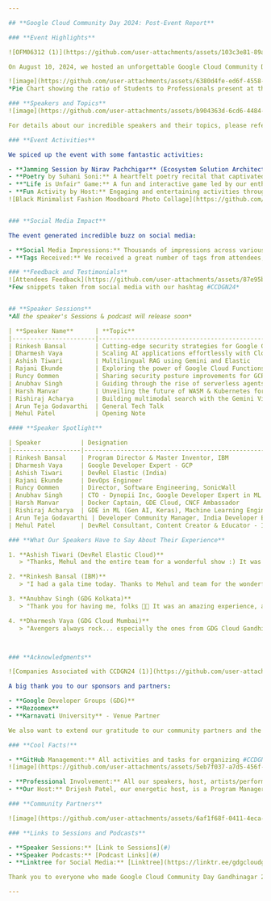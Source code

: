```yaml
---

## **Google Cloud Community Day 2024: Post-Event Report**

### **Event Highlights**

![OFM06312 (1)](https://github.com/user-attachments/assets/103c3e81-89a2-44d0-8ce3-ce6022306426)

On August 10, 2024, we hosted an unforgettable Google Cloud Community Day at Karnavati University, bringing together over 600+ attendees, 10 inspiring speakers, and a fantastic team of volunteers. We were thrilled to see that 48% of our attendees were professionals, showcasing the diverse range of individuals interested in cloud technology!

![image](https://github.com/user-attachments/assets/6380d4fe-ed6f-4558-8a45-bd349f2f7b9a)
*Pie Chart showing the ratio of Students to Professionals present at the event.*

### **Speakers and Topics**
![image](https://github.com/user-attachments/assets/b904363d-6cd6-4484-88cc-8c781d5edc3e)

For details about our incredible speakers and their topics, please refer to the [#CCDGN24 -  Speaker Directory.pdf](https://github.com/user-attachments/files/16786429/CCDGN24.-.Speaker.Directory.pdf). 

### **Event Activities**

We spiced up the event with some fantastic activities:

- **Jamming Session by Nirav Pachchigar** (Ecosystem Solution Architect @ IBM): A musical interlude that had everyone tapping their feet.
- **Poetry by Suhani Soni:** A heartfelt poetry recital that captivated the audience.
- **"Life is Unfair" Game:** A fun and interactive game led by our enthusiastic volunteers.
- **Fun Activity by Host:** Engaging and entertaining activities throughout the event by our professional host, **Drijesh Patel** from IBM.
![Black Minimalist Fashion Moodboard Photo Collage](https://github.com/user-attachments/assets/7b606299-2347-4321-9749-da759f4ee1a4)


### **Social Media Impact**

The event generated incredible buzz on social media:

- **Social Media Impressions:** Thousands of impressions across various platforms, showcasing the event's reach and engagement.
- **Tags Received:** We received a great number of tags from attendees, highlighting their experiences and takeaways. You can also look out the posts on #CCDGN24

### **Feedback and Testimonials**
![Attendees Feedback](https://github.com/user-attachments/assets/87e95b22-aeb9-4645-8687-4a85fcf6e35c)
*Few snippets taken from social media with our hashtag #CCDGN24*


## **Speaker Sessions**
*𝘈𝘭𝘭 𝘵𝘩𝘦 𝘴𝘱𝘦𝘢𝘬𝘦𝘳'𝘴 𝘚𝘦𝘴𝘴𝘪𝘰𝘯𝘴 & 𝘱𝘰𝘥𝘤𝘢𝘴𝘵 𝘸𝘪𝘭𝘭 𝘳𝘦𝘭𝘦𝘢𝘴𝘦 𝘴𝘰𝘰𝘯*

| **Speaker Name**      | **Topic**                                                                        | **Session Link**         |
|-----------------------|----------------------------------------------------------------------------------|--------------------------|
| Rinkesh Bansal        | Cutting-edge security strategies for Google Cloud                                | [Session](https://youtu.be/1r6_qaKbM78?si=Iukudhs3XcO2Sncf)       |
| Dharmesh Vaya         | Scaling AI applications effortlessly with Cloud Run                              | [Session](https://youtu.be/I7e93KbiENE?si=Vg7UbaydcgVXenlq)       |
| Ashish Tiwari         | Multilingual RAG using Gemini and Elastic                                        | [Session](#)       |
| Rajani Ekunde         | Exploring the power of Google Cloud Functions for serverless architectures       | [Session](#)       |
| Runcy Oommen          | Sharing security posture improvements for GCP                                    | [Session](#)       |
| Anubhav Singh         | Guiding through the rise of serverless agents                                    | [Session](#)       |
| Harsh Manvar          | Unveiling the future of WASM & Kubernetes for cloud-native application deployment| [Session](#)       |
| Rishiraj Acharya      | Building multimodal search with the Gemini Vision model and RAG                  | [Session](#)       |
| Arun Teja Godavarthi  | General Tech Talk                                                                | [Session](#)       |
| Mehul Patel           | Opening Note                                                                     | [Session](https://youtu.be/kJefvahC1kw?si=ZKDAA3o2oNUjl6Am)       |

#### **Speaker Spotlight**

| Speaker           | Designation                                          | Podcast Link                                       |
|-------------------|------------------------------------------------------|----------------------------------------------------|
| Rinkesh Bansal    | Program Director & Master Inventor, IBM              | [Podcast](#)                                       |
| Dharmesh Vaya     | Google Developer Expert - GCP                        | [Podcast](#)                                       |
| Ashish Tiwari     | DevRel Elastic (India)                               | [Podcast](#)                                       |
| Rajani Ekunde     | DevOps Engineer                                      | [Podcast](#)                                       |
| Runcy Oommen      | Director, Software Engineering, SonicWall            | [Podcast](#)                                       |
| Anubhav Singh     | CTO - Dynopii Inc, Google Developer Expert in ML & GCP| [Podcast](#)                                       |
| Harsh Manvar      | Docker Captain, GDE Cloud, CNCF Ambassador           | [Podcast](#)                                       |
| Rishiraj Acharya  | GDE in ML (Gen AI, Keras), Machine Learning Engineer, Tensorlake | [Podcast](#)                            |
| Arun Teja Godavarthi | Developer Community Manager, India Developer Ecosystem, Google | [Podcast](#)                         |
| Mehul Patel       | DevRel Consultant, Content Creator & Educator - IT   | [Podcast](#)                                       |

### **What Our Speakers Have to Say About Their Experience**

1. **Ashish Tiwari (DevRel Elastic Cloud)**
   > "Thanks, Mehul and the entire team for a wonderful show :) It was a pleasure to be a part of this."

2. **Rinkesh Bansal (IBM)**
   > "I had a gala time today. Thanks to Mehul and team for the wonderful event. We had excellent and very knowledgeable speakers, and I am cherishing all the discussions and hope that we will stay connected."

3. **Anubhav Singh (GDG Kolkata)**
   > "Thank you for having me, folks 🥳🙏 It was an amazing experience, and I look forward to contributing more to the Gandhinagar community in the future 😊 So glad to have been a part of this group of brilliant people 🙏"

4. **Dharmesh Vaya (GDG Cloud Mumbai)**
   > "Avengers always rock... especially the ones from GDG Cloud Gandhinagar 👏 Massive THANKS for putting together such an awesome one... Simply Impeccable... 🤍"



### **Acknowledgments**

![Companies Associated with CCDGN24 (1)](https://github.com/user-attachments/assets/1e04fde0-6250-48e4-a402-d989e78e2e37)

A big thank you to our sponsors and partners:

- **Google Developer Groups (GDG)**
- **Rezoomex**
- **Karnavati University** - Venue Partner

We also want to extend our gratitude to our community partners and the amazing community leaders who volunteered and contributed to the success of the event.

### **Cool Facts!**

- **GitHub Management:** All activities and tasks for organizing #CCDGN24 were managed on GitHub. From poster creation to content generation for this report, everything was done using GitHub. Check out our closed issues for a behind-the-scenes look!
![image](https://github.com/user-attachments/assets/5eb7f037-a7d5-456f-bd75-6de4bb9e416b)

- **Professional Involvement:** All our speakers, host, artists/performers, and most volunteers were professionals, ensuring a high-quality experience for all attendees.
- **Our Host:** Drijesh Patel, our energetic host, is a Program Manager at IBM and brought his unique blend of professionalism and charisma to the event.

### **Community Partners**

![image](https://github.com/user-attachments/assets/6af1f68f-0411-4eca-9c73-2579af8ee06d)

### **Links to Sessions and Podcasts**

- **Speaker Sessions:** [Link to Sessions](#)
- **Speaker Podcasts:** [Podcast Links](#)
- **Linktree for Social Media:** [Linktree](https://linktr.ee/gdgcloudgn)

Thank you to everyone who made Google Cloud Community Day Gandhinagar 2024 a resounding success! We look forward to seeing you next year!

---
```

